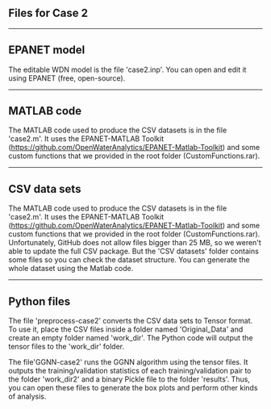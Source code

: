 ## Files for Case 2

---

## EPANET model

The editable WDN model is the file 'case2.inp'. You can open and edit it using EPANET (free, open-source). 

---

## MATLAB code

The MATLAB code used to produce the CSV datasets is in the file 'case2.m'. It uses the EPANET-MATLAB Toolkit (https://github.com/OpenWaterAnalytics/EPANET-Matlab-Toolkit) and some custom functions that we provided in the root folder (CustomFunctions.rar).

---

## CSV data sets

The MATLAB code used to produce the CSV datasets is in the file 'case2.m'. It uses the EPANET-MATLAB Toolkit (https://github.com/OpenWaterAnalytics/EPANET-Matlab-Toolkit) and some custom functions that we provided in the root folder (CustomFunctions.rar). Unfortunately, GitHub does not allow files bigger than 25 MB, so we weren't able to update the full CSV package. But the 'CSV datasets' folder contains some files so you can check the dataset structure. You can generate the whole dataset using the Matlab code. 

---

## Python files

The file 'preprocess-case2' converts the CSV data sets to Tensor format. To use it, place the CSV files inside a folder named 'Original_Data' and create an empty folder named 'work_dir'. The Python code will output the tensor files to the 'work_dir' folder.

The file'GGNN-case2' runs the GGNN algorithm using the tensor files. It outputs the training/validation statistics of each training/validation pair to the folder 'work_dir2' and a binary Pickle file to the folder 'results'. Thus, you can open these files to generate the box plots and perform other kinds of analysis.


